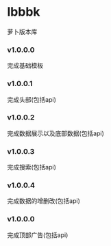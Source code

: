 # lbbbk
萝卜版本库

### v1.0.0.0
完成基础模板

### v1.0.0.1
完成头部(包括api)

### v1.0.0.2
完成数据展示以及底部数据(包括api)

### v1.0.0.3
完成搜索(包括api)

### v1.0.0.4
完成数据的增删改(包括api)

### v1.0.0.0
完成顶部广告(包括api)